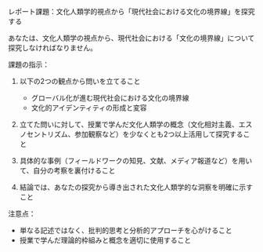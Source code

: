 レポート課題：文化人類学的視点から「現代社会における文化の境界線」を探究する

あなたは、文化人類学の視点から、現代社会における「文化の境界線」について探究しなければなりません。

課題の指示：

1. 以下の2つの観点から問いを立てること
   - グローバル化が進む現代社会における文化の境界線
   - 文化的アイデンティティの形成と変容

2. 立てた問いに対して、授業で学んだ文化人類学の概念（文化相対主義、エスノセントリズム、参加観察など）を少なくとも2つ以上活用して探究すること

3. 具体的な事例（フィールドワークの知見、文献、メディア報道など）を用いて、自分の考察を裏付けること

4. 結論では、あなたの探究から導き出された文化人類学的な洞察を明確に示すこと

注意点：
- 単なる記述ではなく、批判的思考と分析的アプローチを心がけること
- 授業で学んだ理論的枠組みと概念を適切に使用すること